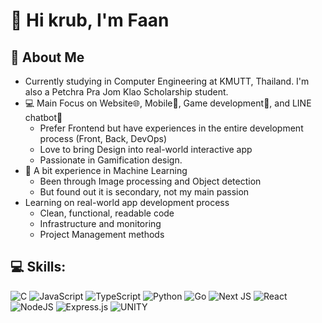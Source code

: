 # 🫡 Hi krub, I'm Faan

## 👤 About Me
* Currently studying in Computer Engineering at KMUTT, Thailand. I'm also a Petchra Pra Jom Klao Scholarship student.
* 💻 Main Focus on Website🌐, Mobile📱, Game development👾, and LINE chatbot💬
  * Prefer Frontend but have experiences in the entire development process (Front, Back, DevOps)
  * Love to bring Design into real-world interactive app
  * Passionate in Gamification design.
* 🤖 A bit experience in Machine Learning
  * Been through Image processing and Object detection
  * But found out it is secondary, not my main passion
* Learning on real-world app development process
  * Clean, functional, readable code
  * Infrastructure and monitoring
  * Project Management methods
## 💻 Skills:
![C](https://img.shields.io/badge/c-%2300599C.svg?style=for-the-badge&logo=c&logoColor=white) ![JavaScript](https://img.shields.io/badge/javascript-%23323330.svg?style=for-the-badge&logo=javascript&logoColor=%23F7DF1E) ![TypeScript](https://img.shields.io/badge/typescript-%23007ACC.svg?style=for-the-badge&logo=typescript&logoColor=white) ![Python](https://img.shields.io/badge/python-3670A0?style=for-the-badge&logo=python&logoColor=ffdd54) ![Go](https://img.shields.io/badge/go-%2300ADD8.svg?style=for-the-badge&logo=go&logoColor=white) ![Next JS](https://img.shields.io/badge/Next-black?style=for-the-badge&logo=next.js&logoColor=white) ![React](https://img.shields.io/badge/react-%2320232a.svg?style=for-the-badge&logo=react&logoColor=%2361DAFB) ![NodeJS](https://img.shields.io/badge/node.js-6DA55F?style=for-the-badge&logo=node.js&logoColor=white) ![Express.js](https://img.shields.io/badge/express.js-%23404d59.svg?style=for-the-badge&logo=express&logoColor=%2361DAFB) ![UNITY](https://img.shields.io/badge/Unity-%2320232a.svg?style=for-the-badge&logo=unity&logoColor=white)
